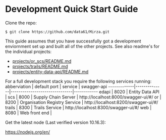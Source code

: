 # Development Quick Start Guide

Clone the repo:
```
$ git clone https://github.com/data61/Mirza.git
```

This guide assumes that you have successfully got a development enviornment set
up and built all of the other projects. See also readme's for the individual
projects:
* [projects/or_scs/README.md](projects/or_scs/README.md)
* [projects/trails/README.md](projects/trails/README.md)
* [projects/entity-data-api/README.md](projects/entity-data-api/README.md)

For a full development stack you require the following services running:
abberviation | default port | service                       | swagger-api
-------------|--------------|-------------------------------|------------
edapi        | 8020         | Entity Data API               |
scs          | 8000         | Supply Chain Server           | http://localhost:8000/swagger-ui/#/
or           | 8200         | Organisation Registry Service | http://localhost:8200/swagger-ui/#/
trails       | 8300         | Trails Service                | http://localhost:8300/swagger-ui/#/
web          | 8080         | Web front end                 |

Get the latest node (Last verified version 10.16.3):

https://nodejs.org/en/
